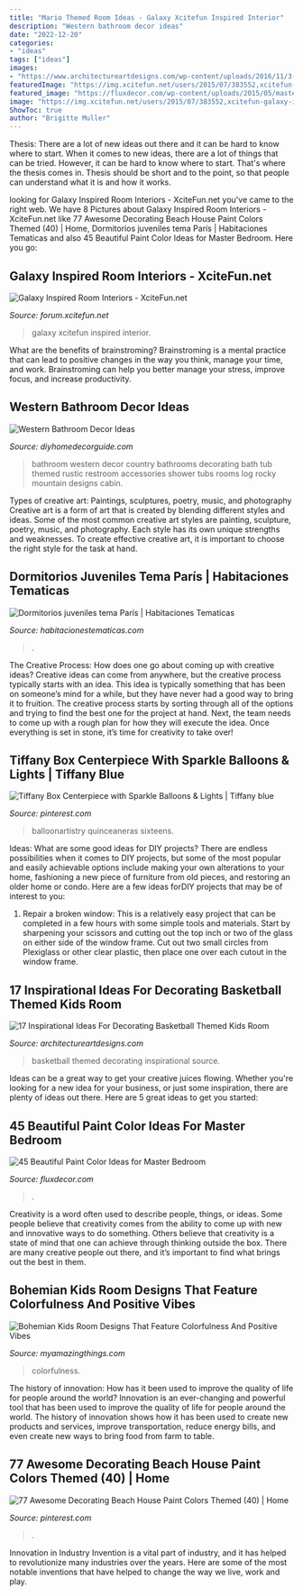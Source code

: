 ```yaml
---
title: "Mario Themed Room Ideas - Galaxy Xcitefun Inspired Interior"
description: "Western bathroom decor ideas"
date: "2022-12-20"
categories:
- "ideas"
tags: ["ideas"]
images:
- "https://www.architectureartdesigns.com/wp-content/uploads/2016/11/3-33-630x419.jpg"
featuredImage: "https://img.xcitefun.net/users/2015/07/383552,xcitefun-galaxy-interior-2.jpg"
featured_image: "https://fluxdecor.com/wp-content/uploads/2015/05/master-bedroom-painting/11-master-bedroom-painting-ideas.jpg"
image: "https://img.xcitefun.net/users/2015/07/383552,xcitefun-galaxy-interior-2.jpg"
ShowToc: true
author: "Brigitte Muller"
---
```



Thesis: There are a lot of new ideas out there and it can be hard to know where to start.
When it comes to new ideas, there are a lot of things that can be tried. However, it can be hard to know where to start. That's where the thesis comes in. Thesis should be short and to the point, so that people can understand what it is and how it works.

	

		
looking for Galaxy Inspired Room Interiors - XciteFun.net you've came to the right web. We have 8 Pictures about Galaxy Inspired Room Interiors - XciteFun.net like 77 Awesome Decorating Beach House Paint Colors Themed (40) | Home, Dormitorios juveniles tema París | Habitaciones Tematicas and also 45 Beautiful Paint Color Ideas for Master Bedroom. Here you go:
		
    
## Galaxy Inspired Room Interiors - XciteFun.net

<img loading=lazy src="https://img.xcitefun.net/users/2015/07/383552,xcitefun-galaxy-interior-2.jpg" onerror="this.onerror=null;this.src='https://tse3.mm.bing.net/th?id=OIP.V6A8JaOqinxGgX7h7-hvzAHaE-&amp;pid=15.1';" alt="Galaxy Inspired Room Interiors - XciteFun.net">

_Source: forum.xcitefun.net_

>galaxy xcitefun inspired interior. 

	

What are the benefits of brainstroming?
Brainstroming is a mental practice that can lead to positive changes in the way you think, manage your time, and work. Brainstroming can help you better manage your stress, improve focus, and increase productivity.

    
## Western Bathroom Decor Ideas

<img loading=lazy src="http://diyhomedecorguide.com/wp-content/uploads/2014/05/Western-style-bathroom-ideas.jpg" onerror="this.onerror=null;this.src='https://tse1.mm.bing.net/th?id=OIP.269djVLZbx56mZUK-pPqmQHaLH&amp;pid=15.1';" alt="Western Bathroom Decor Ideas">

_Source: diyhomedecorguide.com_

>bathroom western decor country bathrooms decorating bath tub themed rustic restroom accessories shower tubs rooms log rocky mountain designs cabin. 

	

Types of creative art: Paintings, sculptures, poetry, music, and photography
Creative art is a form of art that is created by blending different styles and ideas. Some of the most common creative art styles are painting, sculpture, poetry, music, and photography. Each style has its own unique strengths and weaknesses. To create effective creative art, it is important to choose the right style for the task at hand.

    
## Dormitorios Juveniles Tema París | Habitaciones Tematicas

<img loading=lazy src="https://www.habitacionestematicas.com/wp-content/uploads/paris-3.jpg" onerror="this.onerror=null;this.src='https://tse3.mm.bing.net/th?id=OIP.9PrZWi-biFFqvgbvwBSnbwHaJ4&amp;pid=15.1';" alt="Dormitorios juveniles tema París | Habitaciones Tematicas">

_Source: habitacionestematicas.com_

>. 

	

The Creative Process: How does one go about coming up with creative ideas?
Creative ideas can come from anywhere, but the creative process typically starts with an idea. This idea is typically something that has been on someone’s mind for a while, but they have never had a good way to bring it to fruition. The creative process starts by sorting through all of the options and trying to find the best one for the project at hand. Next, the team needs to come up with a rough plan for how they will execute the idea. Once everything is set in stone, it’s time for creativity to take over!

    
## Tiffany Box Centerpiece With Sparkle Balloons &amp; Lights | Tiffany Blue

<img loading=lazy src="https://i.pinimg.com/736x/26/9f/c2/269fc20fbabf24b87621634ae4a76d8d.jpg" onerror="this.onerror=null;this.src='https://tse4.mm.bing.net/th?id=OIP.9FoEvzrEtVWJ-v11zoagrgHaLG&amp;pid=15.1';" alt="Tiffany Box Centerpiece with Sparkle Balloons &amp; Lights | Tiffany blue">

_Source: pinterest.com_

>balloonartistry quinceaneras sixteens. 

	

Ideas: What are some good ideas for DIY projects?
There are endless possibilities when it comes to DIY projects, but some of the most popular and easily achievable options include making your own alterations to your home, fashioning a new piece of furniture from old pieces, and restoring an older home or condo. Here are a few ideas forDIY projects that may be of interest to you: 
1. Repair a broken window: This is a relatively easy project that can be completed in a few hours with some simple tools and materials. Start by sharpening your scissors and cutting out the top inch or two of the glass on either side of the window frame. Cut out two small circles from Plexiglass or other clear plastic, then place one over each cutout in the window frame.

    
## 17 Inspirational Ideas For Decorating Basketball Themed Kids Room

<img loading=lazy src="https://www.architectureartdesigns.com/wp-content/uploads/2016/11/3-33-630x419.jpg" onerror="this.onerror=null;this.src='https://tse4.mm.bing.net/th?id=OIP.32RFiW5Osd2HChXzaWm29wHaE7&amp;pid=15.1';" alt="17 Inspirational Ideas For Decorating Basketball Themed Kids Room">

_Source: architectureartdesigns.com_

>basketball themed decorating inspirational source. 

	

Ideas can be a great way to get your creative juices flowing. Whether you're looking for a new idea for your business, or just some inspiration, there are plenty of ideas out there. Here are 5 great ideas to get you started: 

    
## 45 Beautiful Paint Color Ideas For Master Bedroom

<img loading=lazy src="https://fluxdecor.com/wp-content/uploads/2015/05/master-bedroom-painting/11-master-bedroom-painting-ideas.jpg" onerror="this.onerror=null;this.src='https://tse3.mm.bing.net/th?id=OIP.FsWs3wr3oIwYXGXKHvAd6QHaJ4&amp;pid=15.1';" alt="45 Beautiful Paint Color Ideas for Master Bedroom">

_Source: fluxdecor.com_

>. 

	

Creativity is a word often used to describe people, things, or ideas. Some people believe that creativity comes from the ability to come up with new and innovative ways to do something. Others believe that creativity is a state of mind that one can achieve through thinking outside the box. There are many creative people out there, and it’s important to find what brings out the best in them.

    
## Bohemian Kids Room Designs That Feature Colorfulness And Positive Vibes

<img loading=lazy src="https://myamazingthings.com/wp-content/uploads/2017/11/bohemian-kids-room-11-.jpg" onerror="this.onerror=null;this.src='https://tse1.mm.bing.net/th?id=OIP.Xw5Tit_hm-tsG90D81qTUgHaK2&amp;pid=15.1';" alt="Bohemian Kids Room Designs That Feature Colorfulness And Positive Vibes">

_Source: myamazingthings.com_

>colorfulness. 

	

The history of innovation: How has it been used to improve the quality of life for people around the world?
Innovation is an ever-changing and powerful tool that has been used to improve the quality of life for people around the world. The history of innovation shows how it has been used to create new products and services, improve transportation, reduce energy bills, and even create new ways to bring food from farm to table.

    
## 77 Awesome Decorating Beach House Paint Colors Themed (40) | Home

<img loading=lazy src="https://i.pinimg.com/736x/7c/d8/de/7cd8de0ec642e896e9263c971a917555--house-paint-colors-beach-houses.jpg" onerror="this.onerror=null;this.src='https://tse4.mm.bing.net/th?id=OIP.525-ao1YggQxOLxSB7SyPAHaJ7&amp;pid=15.1';" alt="77 Awesome Decorating Beach House Paint Colors Themed (40) | Home">

_Source: pinterest.com_

>. 

	

Innovation in Industry
Invention is a vital part of industry, and it has helped to revolutionize many industries over the years. Here are some of the most notable inventions that have helped to change the way we live, work and play.

